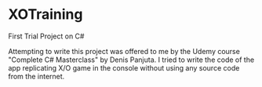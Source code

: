 # XOTraining
First Trial Project on C#

Attempting to write this project was offered to me by the Udemy course "Complete C# Masterclass" by Denis Panjuta.
I tried to write the code of the app replicating X/O game in the console without using any source code from the internet.
